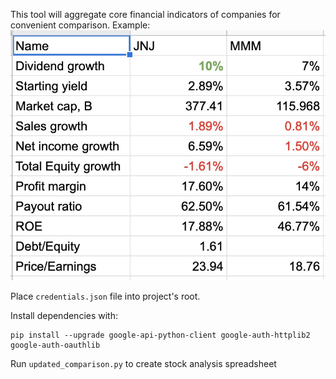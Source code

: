 This tool will aggregate core financial indicators of companies for convenient comparison.
Example:
![](demo.jpg)


Place `credentials.json` file into project's root.

Install dependencies with:
```
pip install --upgrade google-api-python-client google-auth-httplib2 google-auth-oauthlib
```

Run `updated_comparison.py` to create stock analysis spreadsheet